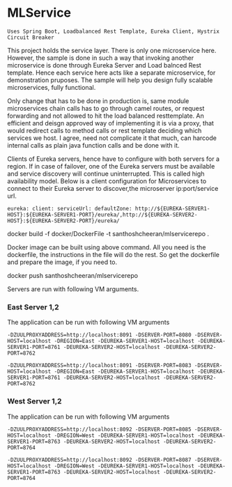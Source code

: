 
# MLService

`Uses Spring Boot, Loadbalanced Rest Template, Eureka Client, Hystrix Circuit Breaker`

This project holds the service layer. There is only one microservice here. However, the sample is done in such a way that invoking another microservice is done through Eureka Server and Load balnced Rest template. Hence each service here acts like a separate microservice, for demonstration pruposes. The sample will help you design fully scalable microservices, fully functional. 

Only change that has to be done in production is, same module microservices chain calls has to go through camel routes, or request forwarding and not allowed to hit the load balanced resttemplate. An efficient and deisgn approved way of implementing it is via a proxy, that would redirect calls to method calls or rest template deciding which services we host. I agree, need not complicate it that much, can harcode internal calls as plain java function calls and be done with it.

Clients of Eureka servers, hence have to configure with both servers for a region. If in case of failover, one of the Eureka servers must be available and service discovery will continue uninterrupted. This is called high availability model. Below is a client configuration for Microservices to connect to their Eureka server to discover,the microserver ip:port/service url.

`eureka: client: serviceUrl: defaultZone: http://${EUREKA-SERVER1-HOST}:${EUREKA-SERVER1-PORT}/eureka/,http://${EUREKA-SERVER2-HOST}:${EUREKA-SERVER2-PORT}/eureka/`

docker build -f docker/DockerFile -t santhoshcheeran/mlservicerepo .

Docker image can be built using above command. All you need is the dockerfile, the instructions in the file will do the rest. So get the dockerfile and prepare the image, if you need to.

docker push santhoshcheeran/mlservicerepo

Servers are run with following VM arguments.

### East Server 1,2

The application can be run with following VM arguments 

`-DZUULPROXYADDRESS=http://localhost:8091 -DSERVER-PORT=8080 -DSERVER-HOST=localhost -DREGION=East -DEUREKA-SERVER1-HOST=localhost -DEUREKA-SERVER1-PORT=8761 -DEUREKA-SERVER2-HOST=localhost -DEUREKA-SERVER2-PORT=8762`

`-DZUULPROXYADDRESS=http://localhost:8091 -DSERVER-PORT=8083 -DSERVER-HOST=localhost -DREGION=East -DEUREKA-SERVER1-HOST=localhost -DEUREKA-SERVER1-PORT=8761 -DEUREKA-SERVER2-HOST=localhost -DEUREKA-SERVER2-PORT=8762`

### West Server 1,2

The application can be run with following VM arguments 

`-DZUULPROXYADDRESS=http://localhost:8092 -DSERVER-PORT=8085 -DSERVER-HOST=localhost -DREGION=West -DEUREKA-SERVER1-HOST=localhost -DEUREKA-SERVER1-PORT=8763 -DEUREKA-SERVER2-HOST=localhost -DEUREKA-SERVER2-PORT=8764`

`-DZUULPROXYADDRESS=http://localhost:8092 -DSERVER-PORT=8087 -DSERVER-HOST=localhost -DREGION=West -DEUREKA-SERVER1-HOST=localhost -DEUREKA-SERVER1-PORT=8763 -DEUREKA-SERVER2-HOST=localhost -DEUREKA-SERVER2-PORT=8764`
